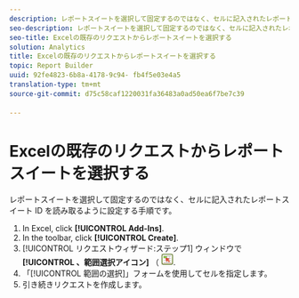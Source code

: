 ```yaml
---
description: レポートスイートを選択して固定するのではなく、セルに記入されたレポートスイート ID を読み取るように設定する手順です。
seo-description: レポートスイートを選択して固定するのではなく、セルに記入されたレポートスイート ID を読み取るように設定する手順です。
seo-title: Excelの既存のリクエストからレポートスイートを選択する
solution: Analytics
title: Excelの既存のリクエストからレポートスイートを選択する
topic: Report Builder
uuid: 92fe4823-6b8a-4178-9c94- fb4f5e03e4a5
translation-type: tm+mt
source-git-commit: d75c58caf1220031fa36483a0ad50ea6f7be7c39

---
```



# Excelの既存のリクエストからレポートスイートを選択する

レポートスイートを選択して固定するのではなく、セルに記入されたレポートスイート ID を読み取るように設定する手順です。

1. In Excel, click **[!UICONTROL Add-Ins]**.
1. In the toolbar, click **[!UICONTROL Create]**.
1. [!UICONTROL リクエストウィザード:ステップ1] ウィンドウで **[!UICONTROL 、範囲選択アイコン]** （ ![](assets/select_cell_icon.png).
1. 「[!UICONTROL 範囲の選択]」フォームを使用してセルを指定します。
1. 引き続きリクエストを作成します。
